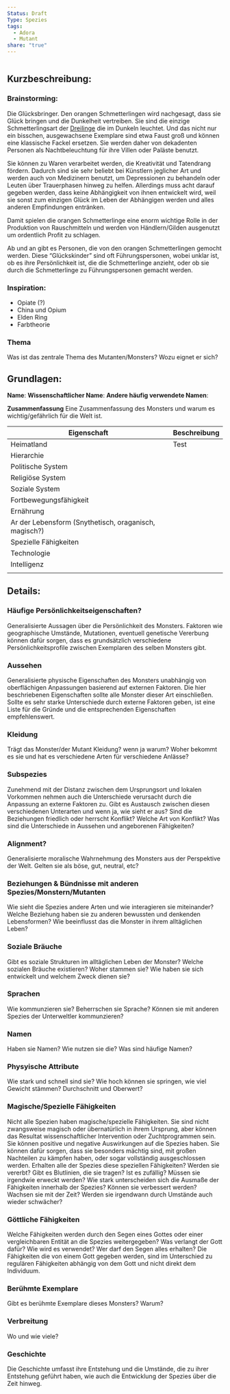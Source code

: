 ```yaml
---
Status: Draft
Type: Spezies
tags:
  - Adora
  - Mutant
share: "true"
---
```

```table-of-contents
```

## Kurzbeschreibung:
 

### Brainstorming:

Die Glücksbringer. Den orangen Schmetterlingen wird nachgesagt, dass sie Glück bringen und die Dunkelheit vertreiben. Sie sind die einzige Schmetterlingsart der [Dreilinge](./Die%20Dreilinge.md) die im Dunkeln leuchtet. Und das nicht nur ein bisschen, ausgewachsene Exemplare sind etwa Faust groß und können eine klassische Fackel ersetzen. Sie werden daher von dekadenten Personen als Nachtbeleuchtung für ihre Villen oder Paläste benutzt. 

Sie können zu Waren verarbeitet werden, die Kreativität und Tatendrang fördern. Dadurch sind sie sehr beliebt bei Künstlern jeglicher Art und werden auch von Medizinern benutzt, um Depressionen zu behandeln oder Leuten über Trauerphasen hinweg zu helfen. Allerdings muss acht darauf gegeben werden, dass keine Abhängigkeit von ihnen entwickelt wird, weil sie sonst zum einzigen Glück im Leben der Abhängigen werden und alles anderen Empfindungen entränken. 

Damit spielen die orangen Schmetterlinge eine enorm wichtige Rolle in der Produktion von Rauschmitteln und werden von Händlern/Gilden ausgenutzt um ordentlich Profit zu schlagen. 

Ab und an gibt es Personen, die von den orangen Schmetterlingen gemocht werden. Diese “Glückskinder” sind oft Führungspersonen, wobei unklar ist, ob es ihre Persönlichkeit ist, die die Schmetterlinge anzieht, oder ob sie durch die Schmetterlinge zu Führungspersonen gemacht werden. 
 
### Inspiration:
- Opiate (?)
- China und Opium
- Elden Ring
- Farbtheorie

### Thema
Was ist das zentrale Thema des Mutanten/Monsters?  Wozu eignet er sich? 


## Grundlagen: 
**Name**:
**Wissenschaftlicher Name**:
**Andere häufig verwendete Namen**:

**Zusammenfassung**
Eine Zusammenfassung des Monsters und warum es wichtig/gefährlich für die Welt ist.

| Eigenschaft                                           | Beschreibung |
| ----------------------------------------------------- | ------------ |
| Heimatland                                            | Test         |
| Hierarchie                                            |              |
| Politische System                                     |              |
| Religiöse System                                      |              |
| Soziale System                                        |              |
| Fortbewegungsfähigkeit                                |              |
| Ernährung                                             |              |
| Ar der Lebensform (Snythetisch, oraganisch, magisch?) |              |
| Spezielle Fähigkeiten                                 |              |
| Technologie                                           |              |
| Intelligenz                                           |              |
|                                                       |              |

## Details: 

### **Häufige Persönlichkeitseigenschaften?** 
Generalisierte Aussagen über die Persönlichkeit des Monsters. Faktoren wie geographische Umstände, Mutationen, eventuell genetische Vererbung können dafür sorgen, dass es grundsätzlich verschiedene Persönlichkeitsprofile zwischen Exemplaren des selben Monsters gibt. 

### **Aussehen**
Generalisierte physische Eigenschaften des Monsters unabhängig von oberflächigen Anpassungen basierend auf externen Faktoren. Die hier beschriebenen Eigenschaften sollte alle Monster dieser Art einschließen. 
Sollte es sehr starke Unterschiede durch externe Faktoren geben, ist eine Liste für die Gründe und die entsprechenden Eigenschaften empfehlenswert. 

### **Kleidung**
Trägt das Monster/der Mutant Kleidung? wenn ja warum? Woher bekommt es sie und hat es verschiedene Arten für verschiedene Anlässe? 

### **Subspezies**
Zunehmend mit der Distanz zwischen dem Ursprungsort und lokalen Vorkommen nehmen auch die Unterschiede verursacht durch die Anpassung an externe Faktoren zu. Gibt es Austausch zwischen diesen verschiedenen Unterarten und wenn ja, wie sieht er aus? Sind die Beziehungen friedlich oder herrscht Konflikt? Welche Art von Konflikt? Was sind die Unterschiede in Aussehen und angeborenen Fähigkeiten? 



### **Alignment**?
Generalisierte moralische Wahrnehmung des Monsters aus der Perspektive der Welt. Gelten sie als böse, gut, neutral, etc? 



### **Beziehungen & Bündnisse mit anderen Spezies/Monstern/Mutanten**
Wie sieht die Spezies andere Arten und wie interagieren sie miteinander? Welche Beziehung haben sie zu anderen bewussten und denkenden Lebensformen? Wie beeinflusst das die Monster in ihrem alltäglichen Leben?



### **Soziale Bräuche**
Gibt es soziale Strukturen im alltäglichen Leben der Monster? Welche sozialen Bräuche existieren? Woher stammen sie? Wie haben sie sich entwickelt und welchem Zweck dienen sie? 



### **Sprachen**
Wie kommunzieren sie? Beherrschen sie Sprache? Können sie mit anderen Spezies der Unterweltler kommunzieren? 



### **Namen**
Haben sie Namen? Wie nutzen sie die?  Was sind häufige Namen?



### **Physyische Attribute**
Wie stark und schnell sind sie? Wie hoch können sie springen, wie viel Gewicht stämmen? Durchschnitt und Oberwert? 



### **Magische/Spezielle Fähigkeiten**
Nicht alle Spezien haben magische/spezielle Fähigkeiten. Sie sind nicht zwangsweise magisch oder übernatürlich in ihrem Ursprung, aber können das Resultat wissenschaftlicher Intervention oder Zuchtprogrammen sein. Sie können positive und negative Auswirkungen auf die Spezies haben. Sie können dafür sorgen, dass sie besonders mächtig sind, mit großen Nachteilen zu kämpfen haben, oder sogar vollständig ausgeschlossen werden. 
Erhalten alle der Spezies diese speziellen Fähigkeiten? Werden sie vererbt? Gibt es Blutlinien, die sie tragen? Ist es zufällig? Müssen sie irgendwie erweckt werden? Wie stark unterscheiden sich die Ausmaße der Fähigkeiten innerhalb der Spezies? Können sie verbessert werden? Wachsen sie mit der Zeit? Werden sie irgendwann durch Umstände auch wieder schwächer? 




### **Göttliche Fähigkeiten**
Welche Fähigkeiten werden durch den Segen eines Gottes oder einer vergleichbaren Entität an die Spezies weitergegeben? Was verlangt der Gott dafür? Wie wird es verwendet? Wer darf den Segen alles erhalten? 
Die Fähigkeiten die von einem Gott gegeben werden, sind im Unterschied zu regulären Fähigkeiten abhängig von dem Gott und nicht direkt dem Individuum. 




### **Berühmte Exemplare**
Gibt es berühmte Exemplare dieses Monsters? Warum? 



### **Verbreitung**
Wo und wie viele? 




### **Geschichte**
Die Geschichte umfasst ihre Entstehung und die Umstände, die zu ihrer Entstehung geführt haben, wie auch die Entwicklung der Spezies über die Zeit hinweg.





